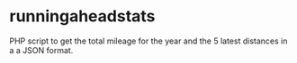 runningaheadstats
=================

PHP script to get the total mileage for the year and the 5 latest distances in a a JSON format.